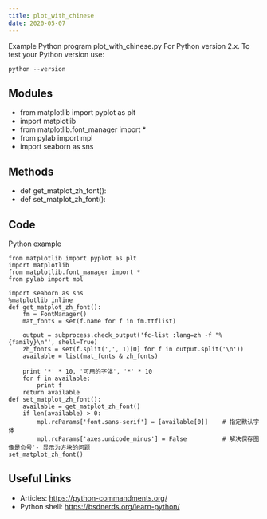 ```yaml
---
title: plot_with_chinese
date: 2020-05-07
---
```

Example Python program plot_with_chinese.py
For Python version 2.x.
To test your Python version use:

    python --version

## Modules

* from matplotlib import pyplot as plt
* import matplotlib
* from matplotlib.font_manager import *  
* from pylab import mpl
* import seaborn as sns

## Methods

* def get_matplot_zh_font():
* def set_matplot_zh_font():

## Code

Python example

    from matplotlib import pyplot as plt
    import matplotlib
    from matplotlib.font_manager import *  
    from pylab import mpl
    
    import seaborn as sns
    %matplotlib inline
    def get_matplot_zh_font():
        fm = FontManager()
        mat_fonts = set(f.name for f in fm.ttflist)
    
        output = subprocess.check_output('fc-list :lang=zh -f "%{family}\n"', shell=True)
        zh_fonts = set(f.split(',', 1)[0] for f in output.split('\n'))
        available = list(mat_fonts & zh_fonts)
    
        print '*' * 10, '可用的字体', '*' * 10
        for f in available:
            print f
        return available
    def set_matplot_zh_font():
        available = get_matplot_zh_font()
        if len(available) > 0:
            mpl.rcParams['font.sans-serif'] = [available[0]]    # 指定默认字体
            mpl.rcParams['axes.unicode_minus'] = False          # 解决保存图像是负号'-'显示为方块的问题
    set_matplot_zh_font()       

## Useful Links

- Articles: https://python-commandments.org/
- Python shell: https://bsdnerds.org/learn-python/
